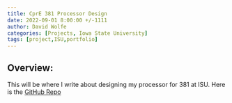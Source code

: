 ```yaml
---
title: CprE 381 Processor Design
date: 2022-09-01 8:00:00 +/-1111
author: David Wolfe
categories: [Projects, Iowa State University]
tags: [project,ISU,portfolio] 
---
```

## Overview:
This will be where I write about designing my processor for 381 at ISU. Here is the [GitHub Repo](https://github.com/dwolfe884/381processor)
